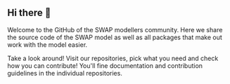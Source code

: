 ## Hi there 👋

Welcome to the GitHub of the SWAP modellers community. Here we share the source code of the SWAP model as well as all packages that make out work with the model easier.

Take a look around! Visit our repositories, pick what you need and check how you can contribute! You'll fine documentation and contribution guidelines in the individual repositories.
<!--

**Here are some ideas to get you started:**

🙋‍♀️ A short introduction - what is your organization all about?
🌈 Contribution guidelines - how can the community get involved?
👩‍💻 Useful resources - where can the community find your docs? Is there anything else the community should know?
🍿 Fun facts - what does your team eat for breakfast?
🧙 Remember, you can do mighty things with the power of [Markdown](https://docs.github.com/github/writing-on-github/getting-started-with-writing-and-formatting-on-github/basic-writing-and-formatting-syntax)
-->
